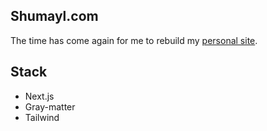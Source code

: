 ## Shumayl.com
The time has come again for me to rebuild my [personal site](https://www.shumayl.com). 

## Stack
- Next.js
- Gray-matter
- Tailwind
